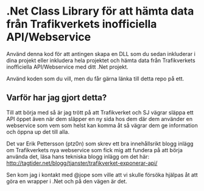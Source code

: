 ﻿# .Net Class Library för att hämta data från Trafikverkets inofficiella API/Webservice

Använd denna kod för att antingen skapa en DLL som du sedan inkluderar i dina projekt eller inkludera hela projektet och hämta data från Trafikverkets inofficiella API/Webservice med ditt .Net projekt.

Använd koden som du vill, men du får gärna länka till detta repo på ett.

## Varför har jag gjort detta?

Till att börja med så är jag trött på att Trafikverket och SJ vägrar släppa ett API öppet även när dem släpper en ny sida hos dem där dem använder en webservice som vem som helst kan komma åt så vägrar dem ge information och öppna up det till alla.

Det var Erik Pettersson (ptz0n) som skrev ett bra innehållsrikt blogg inlägg om Trafikverkets nya webservice som fick mig att fundera på att börja använda det, läsa hans tekniska blogg inlägg om det här: http://tagtider.net/blogg/tjanster/trafikverket-exponerar-api/

Sen kom jag i kontakt med @jope som ville att vi skulle försöka hjälpas åt att göra en wrapper i .Net och på den vägen är det.